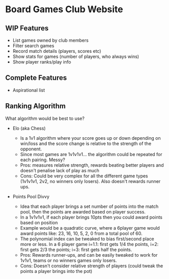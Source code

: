 # Board Games Club Website
## WIP Features
* List games owned by club members
* Filter search games
* Record match details (players, scores etc)
* Show stats for games (number of players, who always wins)
* Show player ranks/play info

## Complete Features
* Aspirational list

## Ranking Algorithm
What algorithm would be best to use? 

* Elo (aka Chess)
  * Is a 1v1 algorithm where your score goes up or down depending on win/loss and the score change is relative to the strength of the opponent.
  * Since most games are 1v1v1v1... the algorithm could be repeated for each pairing. Messy?
  * Pros: measures relative strength, rewards beating better players and doesn't penalise lack of play as much
  * Cons: Could be very complex for all the different game types (1v1v1v1, 2v2, no winners only losers). Also doesn't rewards runner ups.

* Points Pool Divvy
  * Idea that each player brings a set number of points into the match pool, then the points are awarded based on player success.
  * In a 1v1v1v1, if each player brings 10pts then you could award points based on position
  * Example would be a quadratic curve, where a 6player game would award points like: 23, 16, 10, 5, 2, 0 from a total pool of 60.
  * The polynomial index can be tweaked to bias first/second place more or less. In a 6 player game i=1.1: first gets 1/4 the points, i=2: first gets 2/3 the points; i=3: first gets half the points.
  * Pros: Rewards runner-ups, and can be easily tweaked to work for 1v1v1, teams or no winners games only losers.
  * Cons: Doesn't consider relative strength of players (could tweak the points a player brings into the pot)